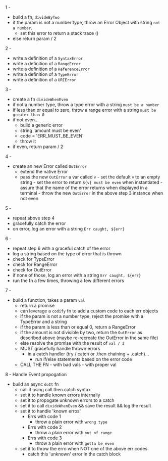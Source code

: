 1 -

- build a fn, `divideByTwo`
- if the param is not a number type, throw an Error Object with string `not a number`.
  - set this error to return a stack trace ()
- else return param / 2

2 -

- write a definition of a `SyntaxError`
- write a definition of a `RangeError`
- write a definition of a `ReferenceError`
- write a definition of a `TypeError`
- write a definition of a `URIError`

3 -

- create a fn `divideWhenEven`
- if not a number type, throw a type error with a string `must be a number`
- if less than or equal to zero, throw a range error with a string `must be greater than 0`
- if not even...
  - build a generic error
  - string 'amount must be even'
  - code = 'ERR_MUST_BE_EVEN'
  - throw it
- if even, return param / 2

4 -

- create an new Error called `OutError`
  - extend the native Error
  - pass the new `OutError` a var called `v` - set the default `v` to an empty string - set the error to return `${v} must be even` when instantiated - assure that the name of the error returns when displayed in a terminal - throw the new `OutError` in the above step 3 instance when not even

5 -

- repeat above step 4
- gracefully catch the error
- on error, log an error with a string `Err caught, ${err}`

6 -

- repeat step 6 with a graceful catch of the error
- log a string based on the type of error that is thrown
- check for TypeError
- check for RangeError
- check for OutError
- if none of those, log an error with a string `Err caught, ${err}`
- run the fn a few times, throwing a few different errors

7 -

- build a function, takes a param `val`
  - return a promise
  - can leverage a `codify` fn to add a custom code to each err objects
  - if the param is not a number type, reject the promise with a TypeError and a string
  - if the param is less than or equal 0, return a RangeError
  - if the amount is not divisible by two, return the `OutError` as described above (maybe re-recreate the OutError in the same file)
  - else resolve the promise with the result of `val / 2`
  - MUST gracefully handle thrown errors
    - in a catch handler (try / catch or .then chaining + .catch)...
      - run if/else statements based on the error code
  - CALL THE FN - with bad vals - with proper val

8 - Handle Event propogation

- build an async `doIt` fn
  - call it using call.then.catch syntax
  - set it to handle known errors internally
  - set it to propogate unknown errors to a catch
  - set it to call `divideWhenEven` && save the result && log the result
  - set it to handle 'known erros'
    - Errs with code 1
      - throw a plain error with `wrong type`
    - Errs with code 2
      - throw a plain error with `out of range`
    - Errs with code 3
      - throw a plain error with `gotta be even`
  - set it to throw the erro when NOT one of the above err codes
    - catch this 'unknown' error in the catch block
